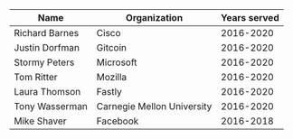 | Name | Organization  | Years served  |
|---|---|---|
| Richard Barnes | Cisco |2016-2020|
| Justin Dorfman | Gitcoin |2016-2020|
| Stormy Peters | Microsoft |2016-2020|
| Tom Ritter | Mozilla |2016-2020|
| Laura Thomson | Fastly |2016-2020|
| Tony Wasserman | Carnegie Mellon University |2016-2020|
| Mike Shaver | Facebook | 2016-2018 |
